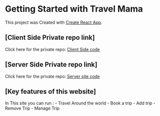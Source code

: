 # Getting Started with Travel Mama

This project was Created with [Create React App](https://travel-mama-client.web.app/).

## [Client Side Private repo link]
Click here for the private repo: [Client Side code](https://github.com/programming-hero-web-course1/tourism-or-delivery-website-client-side-samoudud)



## [Server Side Private repo link]
Click here for the private repo: [Server site code](https://github.com/programming-hero-web-course1/tourism-or-delivery-website-server-side-samoudud)


## [Key features of this website]
In This site you can run :
    - Travel Around the world
    - Book a trip
    - Add trip
    - Remove Trip
    - Manage Trip